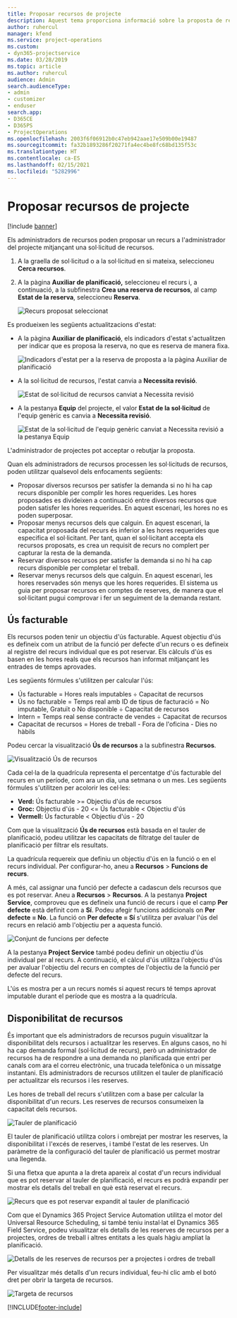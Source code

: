 ```yaml
---
title: Proposar recursos de projecte
description: Aquest tema proporciona informació sobre la proposta de recursos del projecte.
author: ruhercul
manager: kfend
ms.service: project-operations
ms.custom:
- dyn365-projectservice
ms.date: 03/28/2019
ms.topic: article
ms.author: ruhercul
audience: Admin
search.audienceType:
- admin
- customizer
- enduser
search.app:
- D365CE
- D365PS
- ProjectOperations
ms.openlocfilehash: 2003f6f06912b0c47eb942aae17e509b00e19487
ms.sourcegitcommit: fa32b1893286f20271fa4ec4be8fc68bd135f53c
ms.translationtype: HT
ms.contentlocale: ca-ES
ms.lasthandoff: 02/15/2021
ms.locfileid: "5282996"
---
```

# <a name="propose-project-resources"></a>Proposar recursos de projecte

[!include [banner](../includes/psa-now-project-operations.md)]

Els administradors de recursos poden proposar un recurs a l'administrador del projecte mitjançant una sol·licitud de recursos.

1. A la graella de sol·licitud o a la sol·licitud en si mateixa, seleccioneu **Cerca recursos**.
2. A la pàgina **Auxiliar de planificació,** seleccioneu el recurs i, a continuació, a la subfinestra **Crea una reserva de recursos**, al camp **Estat de la reserva**, seleccioneu **Reserva**.

    ![Recurs proposat seleccionat](media/Resource-Management-image62.png)

Es produeixen les següents actualitzacions d'estat:

- A la pàgina **Auxiliar de planificació**, els indicadors d'estat s'actualitzen per indicar que es proposa la reserva, no que es reserva de manera fixa.

    ![Indicadors d'estat per a la reserva de proposta a la pàgina Auxiliar de planificació](media/Resource-Management-image63.png)

- A la sol·licitud de recursos, l'estat canvia a **Necessita revisió**.

    ![Estat de sol·licitud de recursos canviat a Necessita revisió](media/Resource-Management-image64.png)

- A la pestanya **Equip** del projecte, el valor **Estat de la sol·licitud** de l'equip genèric es canvia a **Necessita revisió**.

    ![Estat de la sol·licitud de l'equip genèric canviat a Necessita revisió a la pestanya Equip](media/Resource-Management-image48.png)

L'administrador de projectes pot acceptar o rebutjar la proposta.

Quan els administradors de recursos processen les sol·licituds de recursos, poden utilitzar qualsevol dels enfocaments següents:

- Proposar diversos recursos per satisfer la demanda si no hi ha cap recurs disponible per complir les hores requerides. Les hores proposades es divideixen a continuació entre diversos recursos que poden satisfer les hores requerides. En aquest escenari, les hores no es poden superposar.
- Proposar menys recursos dels que calguin. En aquest escenari, la capacitat proposada del recurs és inferior a les hores requerides que especifica el sol·licitant. Per tant, quan el sol·licitant accepta els recursos proposats, es crea un requisit de recurs no complert per capturar la resta de la demanda.
- Reservar diversos recursos per satisfer la demanda si no hi ha cap recurs disponible per completar el treball.
- Reservar menys recursos dels que calguin. En aquest escenari, les hores reservades són menys que les hores requerides. El sistema us guia per proposar recursos en comptes de reserves, de manera que el sol·licitant pugui comprovar i fer un seguiment de la demanda restant.

## <a name="billable-utilization"></a>Ús facturable

Els recursos poden tenir un objectiu d'ús facturable. Aquest objectiu d'ús es defineix com un atribut de la funció per defecte d'un recurs o es defineix al registre del recurs individual que es pot reservar. Els càlculs d'ús es basen en les hores reals que els recursos han informat mitjançant les entrades de temps aprovades.

Les següents fórmules s'utilitzen per calcular l'ús:

- Ús facturable = Hores reals imputables ÷ Capacitat de recursos
- Ús no facturable = Temps real amb ID de tipus de facturació = No imputable, Gratuït o No disponible ÷ Capacitat de recursos
- Intern = Temps real sense contracte de vendes ÷ Capacitat de recursos
- Capacitat de recursos = Hores de treball - Fora de l'oficina - Dies no hàbils

Podeu cercar la visualització **Ús de recursos** a la subfinestra **Recursos**.

![Visualització Ús de recursos](media/Resource-Management-image65.png)

Cada cel·la de la quadrícula representa el percentatge d'ús facturable del recurs en un període, com ara un dia, una setmana o un mes. Les següents fórmules s'utilitzen per acolorir les cel·les:

- **Verd:** Ús facturable \>= Objectiu d'ús de recursos
- **Groc:** Objectiu d'ús - 20 \<= Ús facturable \< Objectiu d'ús
- **Vermell:** Ús facturable \< Objectiu d'ús - 20

Com que la visualització **Ús de recursos** està basada en el tauler de planificació, podeu utilitzar les capacitats de filtratge del tauler de planificació per filtrar els resultats.

La quadrícula requereix que definiu un objectiu d'ús en la funció o en el recurs individual. Per configurar-ho, aneu a **Recursos** \> **Funcions de recurs**.

A més, cal assignar una funció per defecte a cadascun dels recursos que es pot reservar. Aneu a **Recursos** \> **Recursos**. A la pestanya **Project Service**, comproveu que es defineix una funció de recurs i que el camp **Per defecte** està definit com a **Sí**. Podeu afegir funcions addicionals on **Per defecte = No**. La funció on **Per defecte = Sí** s'utilitza per avaluar l'ús del recurs en relació amb l'objectiu per a aquesta funció.

![Conjunt de funcions per defecte](media/Resource-Management-image67.png)

A la pestanya **Project Service** també podeu definir un objectiu d'ús individual per al recurs. A continuació, el càlcul d'ús utilitza l'objectiu d'ús per avaluar l'objectiu del recurs en comptes de l'objectiu de la funció per defecte del recurs.

L'ús es mostra per a un recurs només si aquest recurs té temps aprovat imputable durant el període que es mostra a la quadrícula.

## <a name="resource-availability"></a>Disponibilitat de recursos

És important que els administradors de recursos puguin visualitzar la disponibilitat dels recursos i actualitzar les reserves. En alguns casos, no hi ha cap demanda formal (sol·licitud de recurs), però un administrador de recursos ha de respondre a una demanda no planificada que entri per canals com ara el correu electrònic, una trucada telefònica o un missatge instantani. Els administradors de recursos utilitzen el tauler de planificació per actualitzar els recursos i les reserves.

Les hores de treball del recurs s'utilitzen com a base per calcular la disponibilitat d'un recurs. Les reserves de recursos consumeixen la capacitat dels recursos.

![Tauler de planificació](media/Resource-Management-image68.png)

El tauler de planificació utilitza colors i ombrejat per mostrar les reserves, la disponibilitat i l'excés de reserves, i també l'estat de les reserves. Un paràmetre de la configuració del tauler de planificació us permet mostrar una llegenda.

Si una fletxa que apunta a la dreta apareix al costat d'un recurs individual que es pot reservar al tauler de planificació, el recurs es podrà expandir per mostrar els detalls del treball en què està reservat el recurs.

![Recurs que es pot reservar expandit al tauler de planificació](media/Resource-Management-image69.png)

Com que el Dynamics 365 Project Service Automation utilitza el motor del Universal Resource Scheduling, si també teniu instal·lat el Dynamics 365 Field Service, podeu visualitzar els detalls de les reserves de recursos per a projectes, ordres de treball i altres entitats a les quals hàgiu ampliat la planificació.

![Detalls de les reserves de recursos per a projectes i ordres de treball](media/Resource-Management-image70.png)

Per visualitzar més detalls d'un recurs individual, feu-hi clic amb el botó dret per obrir la targeta de recursos.

![Targeta de recursos](media/Resource-Management-image71.png)


[!INCLUDE[footer-include](../includes/footer-banner.md)]